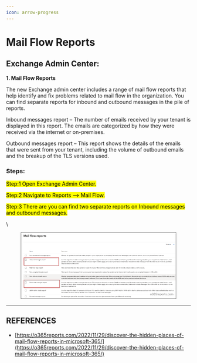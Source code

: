 ```yaml
---
icon: arrow-progress
---
```


# Mail Flow Reports

## **Exchange Admin Center:** <a href="#exchange-admin-center" id="exchange-admin-center"></a>

**1. Mail Flow Reports**&#x20;

The new Exchange admin center includes a range of mail flow reports that help identify and fix problems related to mail flow in the organization. You can find separate reports for inbound and outbound messages in the pile of reports.

Inbound messages report – The number of emails received by your tenant is displayed in this report. The emails are categorized by how they were received via the internet or on-premises.

Outbound messages report – This report shows the details of the emails that were sent from your tenant, including the volume of outbound emails and the breakup of the TLS versions used.

### Steps:

<mark style="color:$success;">Step:1 Open Exchange Admin Center.</mark>

<mark style="color:$success;">Step:2 Navigate to Reports –> Mail Flow.</mark>

<mark style="color:$success;">Step:3 There are you can find two separate reports on Inbound messages and outbound messages.</mark>

\


<figure><img src="../../.gitbook/assets/image (32) (1) (1).png" alt=""><figcaption></figcaption></figure>



***

## REFERENCES

* [https://o365reports.com/2022/11/29/discover-the-hidden-places-of-mail-flow-reports-in-microsoft-365/](https://o365reports.com/2022/11/29/discover-the-hidden-places-of-mail-flow-reports-in-microsoft-365/)
